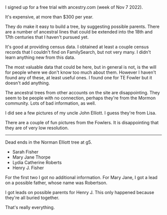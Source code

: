 I signed up for a free trial with ancestry.com (week of Nov 7 2022).

It's expensive, at more than $300 per year.

They do make it easy to build a tree, by suggesting possible parents.  There are a number of ancestral lines that could be extended into the 18th and 17th centuries that I haven't pursued yet.

It's good at providing census data.  I obtained at least a couple census records that I couldn't find on FamilySearch, but not very many.  I didn't learn anything new from this data.

The most valuable data that could be here, but in general is not, is the will for people where we don't know too much about them.  However I haven't found any of these, at least useful ones.  I found one for TE Fowler but it doesn't add anything.

The ancestral trees from other accounts on the site are disappointing.  They seem to be people with no connection, perhaps they're from the Mormon community.  Lots of bad information, as well.

I did see a few pictures of my uncle John Elliott.  I guess they're from Lisa.

There are a couple of fun pictures from the Fowlers.  It is disappointing that they are of very low resolution.

----

Dead ends in the Norman Elliott tree at g5.

- Sarah Fisher
- Mary Jane Thorpe
- Lydia Catherine Roberts
- Henry J. Fisher

For the first two I got no additional information.  For Mary Jane, I got a lead on a possible father, whose name was Robertson.

I got leads on possible parents for Henry J.  This only happened because they're all buried together.

That's really everything.